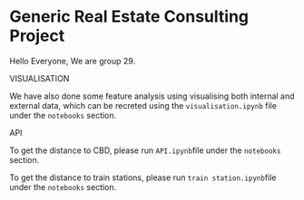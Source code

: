 # Generic Real Estate Consulting Project

Hello Everyone, 
We are group 29.

VISUALISATION

We have also done some feature analysis using visualising both internal and external data, which can be recreted using the `visualisation.ipynb` file under the `notebooks` section.

API

To get the distance to CBD, please run `API.ipynb`file under the `notebooks` section.

To get the distance to train stations, please run `train station.ipynb`file under the `notebooks` section.
